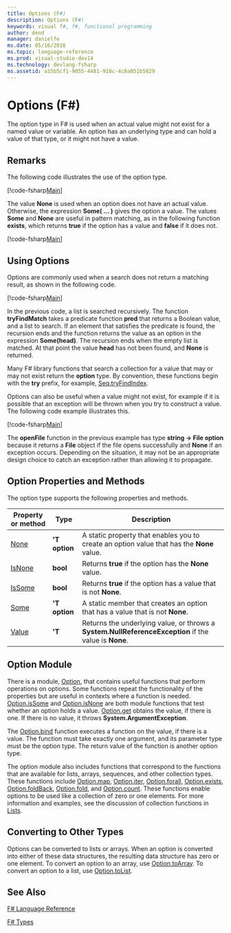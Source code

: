 ```yaml
---
title: Options (F#)
description: Options (F#)
keywords: visual f#, f#, functional programming
author: dend
manager: danielfe
ms.date: 05/16/2016
ms.topic: language-reference
ms.prod: visual-studio-dev14
ms.technology: devlang-fsharp
ms.assetid: a15b5cf1-9055-4481-918c-4c8a051b5829 
---
```


# Options (F#)

The option type in F# is used when an actual value might not exist for a named value or variable. An option has an underlying type and can hold a value of that type, or it might not have a value.


## Remarks
The following code illustrates the use of the option type.

[!code-fsharp[Main](snippets/fslangref1/snippet1404.fs)]

The value **None** is used when an option does not have an actual value. Otherwise, the expression **Some( ... )** gives the option a value. The values **Some** and **None** are useful in pattern matching, as in the following function **exists**, which returns **true** if the option has a value and **false** if it does not.

[!code-fsharp[Main](snippets/fslangref1/snippet1401.fs)]
    
## Using Options
Options are commonly used when a search does not return a matching result, as shown in the following code.

[!code-fsharp[Main](snippets/fslangref1/snippet1403.fs)]
    
In the previous code, a list is searched recursively. The function **tryFindMatch** takes a predicate function **pred** that returns a Boolean value, and a list to search. If an element that satisfies the predicate is found, the recursion ends and the function returns the value as an option in the expression **Some(head)**. The recursion ends when the empty list is matched. At that point the value **head** has not been found, and **None** is returned.

Many F# library functions that search a collection for a value that may or may not exist return the **option** type. By convention, these functions begin with the **try** prefix, for example, [Seq.tryFindIndex](https://msdn.microsoft.com/library/c357b221-edf6-4f68-bf40-82a3156d945a).

Options can also be useful when a value might not exist, for example if it is possible that an exception will be thrown when you try to construct a value. The following code example illustrates this.

[!code-fsharp[Main](snippets/fslangref1/snippet1402.fs)]

The **openFile** function in the previous example has type **string -&gt; File option** because it returns a **File** object if the file opens successfully and **None** if an exception occurs. Depending on the situation, it may not be an appropriate design choice to catch an exception rather than allowing it to propagate.


## Option Properties and Methods
The option type supports the following properties and methods.



|Property or method|Type|Description|
|------------------|----|-----------|
|[None](https://msdn.microsoft.com/library/83ef260a-aa33-4e6f-aee6-b9bf0a461476)|**'T option**|A static property that enables you to create an option value that has the **None** value.|
|[IsNone](https://msdn.microsoft.com/library/f08532ca-1716-4f60-ae59-8ef6256df234)|**bool**|Returns **true** if the option has the **None** value.|
|[IsSome](https://msdn.microsoft.com/library/c5088d51-c5d7-425f-a77f-12c379bb356f)|**bool**|Returns **true** if the option has a value that is not **None**.|
|[Some](https://msdn.microsoft.com/library/12f048d2-e293-4596-accb-de036ecd63fc)|**'T option**|A static member that creates an option that has a value that is not **None**.|
|[Value](https://msdn.microsoft.com/library/c79f68e8-11fd-45b1-a053-e8fc38b56df7)|**'T**|Returns the underlying value, or throws a **System.NullReferenceException** if the value is **None**.|

## Option Module
There is a module, [Option](https://msdn.microsoft.com/library/e615e4d3-bbbb-49ba-addc-6061ea2e2f4c), that contains useful functions that perform operations on options. Some functions repeat the functionality of the properties but are useful in contexts where a function is needed. [Option.isSome](https://msdn.microsoft.com/library/41ad0857-5672-4326-84b5-c33dc43dcf79) and [Option.isNone](https://msdn.microsoft.com/library/73db6a53-15e7-40a6-94f9-a0049e5f4819) are both module functions that test whether an option holds a value. [Option.get](https://msdn.microsoft.com/library/803e9fcb-6edd-4910-808c-25f08cbc55ea) obtains the value, if there is one. If there is no value, it throws **System.ArgumentException**.

The [Option.bind](https://msdn.microsoft.com/library/c3406192-24ac-49b5-bc3b-8f805187f1c0) function executes a function on the value, if there is a value. The function must take exactly one argument, and its parameter type must be the option type. The return value of the function is another option type.

The option module also includes functions that correspond to the functions that are available for lists, arrays, sequences, and other collection types. These functions include [Option.map](https://msdn.microsoft.com/library/91a20385-7e73-40c2-9adc-635e86d6a622), [Option.iter](https://msdn.microsoft.com/library/83389eef-3dff-4074-b4cc-f69581c25191), [Option.forall](https://msdn.microsoft.com/library/ba884586-5eae-49c5-9e36-05481c1c3428), [Option.exists](https://msdn.microsoft.com/library/a606d2d4-fddc-4eab-ab37-c6138fb7ad99), [Option.foldBack](https://msdn.microsoft.com/library/a882fbaf-c019-46f0-b4f5-b8c2b8b90ffb), [Option.fold](https://msdn.microsoft.com/library/af896794-3d53-406c-9411-316cd5c33ad8), and [Option.count](https://msdn.microsoft.com/library/2dac83a9-684e-4d0f-b50e-ff722a8bb876). These functions enable options to be used like a collection of zero or one elements. For more information and examples, see the discussion of collection functions in [Lists](https://msdn.microsoft.com/library/83102799-f251-42e1-93ef-64232e8c5b1d).


## Converting to Other Types
Options can be converted to lists or arrays. When an option is converted into either of these data structures, the resulting data structure has zero or one element. To convert an option to an array, use [Option.toArray](https://msdn.microsoft.com/library/c8044873-ba17-4b52-8231-eb1a28318c64). To convert an option to a list, use [Option.toList](https://msdn.microsoft.com/library/5f1af295-9fa9-40ad-b4a1-3578d94d44e1).


## See Also
[F&#35; Language Reference](FSharp-Language-Reference.md)

[F&#35; Types](FSharp-Types.md)

